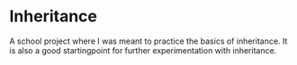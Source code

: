 # Inheritance
A school project where I was meant to practice the basics of inheritance.
It is also a good startingpoint for further experimentation with inheritance.
